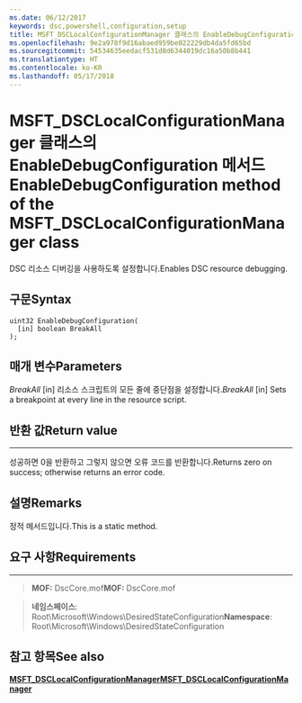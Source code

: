 ```yaml
---
ms.date: 06/12/2017
keywords: dsc,powershell,configuration,setup
title: MSFT_DSCLocalConfigurationManager 클래스의 EnableDebugConfiguration 메서드
ms.openlocfilehash: 9e2a978f9d16abaed959be022229db4da5fd65bd
ms.sourcegitcommit: 54534635eedacf531d8d6344019dc16a50b8b441
ms.translationtype: HT
ms.contentlocale: ko-KR
ms.lasthandoff: 05/17/2018
---
```

# <a name="enabledebugconfiguration-method-of-the-msftdsclocalconfigurationmanager-class"></a><span data-ttu-id="f66f9-103">MSFT_DSCLocalConfigurationManager 클래스의 EnableDebugConfiguration 메서드</span><span class="sxs-lookup"><span data-stu-id="f66f9-103">EnableDebugConfiguration method of the MSFT_DSCLocalConfigurationManager class</span></span>

<span data-ttu-id="f66f9-104">DSC 리소스 디버깅을 사용하도록 설정합니다.</span><span class="sxs-lookup"><span data-stu-id="f66f9-104">Enables DSC resource debugging.</span></span>

<a name="syntax"></a><span data-ttu-id="f66f9-105">구문</span><span class="sxs-lookup"><span data-stu-id="f66f9-105">Syntax</span></span>
------

```mof
uint32 EnableDebugConfiguration(
  [in] boolean BreakAll
);
```

<a name="parameters"></a><span data-ttu-id="f66f9-106">매개 변수</span><span class="sxs-lookup"><span data-stu-id="f66f9-106">Parameters</span></span>
----------

<span data-ttu-id="f66f9-107">*BreakAll* \[in\] 리소스 스크립트의 모든 줄에 중단점을 설정합니다.</span><span class="sxs-lookup"><span data-stu-id="f66f9-107">*BreakAll* \[in\] Sets a breakpoint at every line in the resource script.</span></span>

## <a name="return-value"></a><span data-ttu-id="f66f9-108">반환 값</span><span class="sxs-lookup"><span data-stu-id="f66f9-108">Return value</span></span>
------------

<span data-ttu-id="f66f9-109">성공하면 0을 반환하고 그렇지 않으면 오류 코드를 반환합니다.</span><span class="sxs-lookup"><span data-stu-id="f66f9-109">Returns zero on success; otherwise returns an error code.</span></span>

## <a name="remarks"></a><span data-ttu-id="f66f9-110">설명</span><span class="sxs-lookup"><span data-stu-id="f66f9-110">Remarks</span></span>

<span data-ttu-id="f66f9-111">정적 메서드입니다.</span><span class="sxs-lookup"><span data-stu-id="f66f9-111">This is a static method.</span></span>

## <a name="requirements"></a><span data-ttu-id="f66f9-112">요구 사항</span><span class="sxs-lookup"><span data-stu-id="f66f9-112">Requirements</span></span>
------------
><span data-ttu-id="f66f9-113">**MOF:** DscCore.mof</span><span class="sxs-lookup"><span data-stu-id="f66f9-113">**MOF:** DscCore.mof</span></span>

><span data-ttu-id="f66f9-114">**네임스페이스**: Root\Microsoft\Windows\DesiredStateConfiguration</span><span class="sxs-lookup"><span data-stu-id="f66f9-114">**Namespace**: Root\Microsoft\Windows\DesiredStateConfiguration</span></span>


## <a name="see-also"></a><span data-ttu-id="f66f9-115">참고 항목</span><span class="sxs-lookup"><span data-stu-id="f66f9-115">See also</span></span>


[<span data-ttu-id="f66f9-116">**MSFT_DSCLocalConfigurationManager**</span><span class="sxs-lookup"><span data-stu-id="f66f9-116">**MSFT_DSCLocalConfigurationManager**</span></span>](msft-dsclocalconfigurationmanager.md)